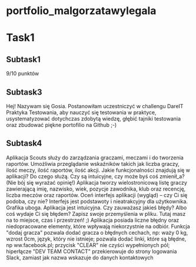 # portfolio_malgorzatawylegala
# Task1
## Subtask1
9/10 punktów
## Subtask3
Hej! Nazywam się Gosia. Postanowiłam uczestniczyć w challengu DareIT Praktyka Testowania, aby nauczyć się testowania w praktyce, usystematyzować dotychczas zdobytą wiedzę, głębić tajniki testowania oraz zbudować piękne portofilio na Github ;-)
## Subtask4
Aplikacja Scouts służy do zarządzania graczami, meczami i do tworzenia raportów. 
Umożliwia przeglądanie wskaźników takich jak liczba graczy, ilość meczy, ilość raportów, ilość akcji.
Jakie funkcjonalności znajdują się w aplikacji? Do czego służą. Czy są intuicyjne, czy może byś coś zmienił_a? (Nie bój się wyrażać opinię!)
Aplikacja tworzy wielostronicową listę graczy zawierającą imię, nazwisko, wiek, pozycje zawodnika, klub oraz recencję, liczba meczów oraz raportów.
Oceń interfejs aplikacji (wygląd) – czy Ci się podoba, czy nie?
Interfejs jest podstawoty i nieatrakcyjny dla użytkownika. Grafika uboga.
Aplikacja jest intuicyjna. 
Czy zauważasz jakieś błędy? Albo coś wydaje Ci się błędem? Zapisz swoje przemyślenia w pliku. Tutaj masz na to miejsce, czas i przestrzeń! ;)
Aplikacja posiada liczne błędny oraz niedopracowane elementy, które wpływają niekorzystnie na odbiór.
Funkcja "dodaj gracza" pozwala dodać gracza o błędnych cechach, np: waży 0 kg, wzrost 0cm, język, który nie istnieje; 
pozwala dodać linki, które są błędne, np ww.facebook.pl;
przycisk "CLEAR" nie czyści wypełnionych pól;
hiperłącze "DEV TEAM CONTACT" przekierowuje do strony logowania Slack, zamiast jak nazwa wskazuje do danych kontaktowych
